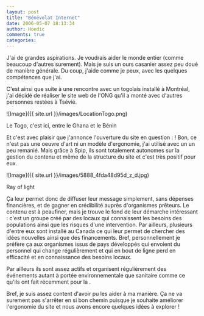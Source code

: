 ```yaml
---
layout: post
title: "Bénévolat Internet"
date: 2006-05-07 18:13:34
author: Hoedic
comments: true
categories: 
---
```



J'ai de grandes aspirations. Je voudrais aider le monde entier (comme beaucoup d'autres surement). Mais je suis un ours casanier assez peu doué de manière générale. Du coup, j'aide comme je peux, avec les quelques compétences que j'ai.

C'est ainsi que suite à une rencontre avec un togolais installé à Montréal, j'ai décidé de réaliser le site web de l'ONG qu'il a monté avec d'autres personnes restées à Tsévié.

![Image]({{ site.url }}/images/LocationTogo.png)
<div class="photoattrib">Le Togo, c'est ici, entre le Ghana et le Bénin </div>



Et c'est avec plaisir que j'annonce l'ouverture du site en question :  ! Bon, ce n'est pas une oeuvre d'art ni un modèle d'ergonomie, j'ai utilisé  avec un  un peu remanié. Mais grâce à Spip, ils sont totalement autonomes sur la gestion du contenu et même de la structure du site et c'est très positif pour eux.


![Image]({{ site.url }}/images/5888_4fda48d95d_z_d.jpg)
<div class="photoattrib">Ray of light</div>



Ça leur permet donc de diffuser leur message simplement, sans dépenses financières, et de gagner en crédibilité auprès d'organismes prêteurs. Le contenu est à peaufiner, mais je trouve le fond de leur démarche intéressant : c'est un groupe créé par des locaux qui connaissent les besoins des populations ainsi que les risques d'une intervention. Par ailleurs, plusieurs d'entre eux sont installé au Canada ce qui leur permet de chercher des idées nouvelles ainsi que des financements. Bref, personnellement je préfère ça aux organismes issus de pays développés qui envoient du personnel qui change régulièrement et qui en bout de ligne perd en efficacité et en connaissance des besoins locaux.

Par ailleurs ils sont assez actifs et organisent régulièrement des événements autant à portée environnementale que sanitaire comme ce qu'ils ont fait récemment pour la .

Bref, je suis assez content d'avoir pu les aider à ma manière. Ça ne va surement pas s'arrêter en si bon chemin puisque je souhaite améliorer l'ergonomie du site et nous avons encore quelques idées à explorer !
